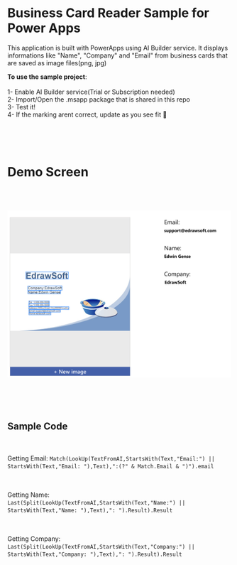 # Business Card Reader Sample for Power Apps
This application is built with PowerApps using AI Builder service. It displays informations like "Name", "Company" and "Email" from business cards that are saved as image files(png, jpg)

<b>To use the sample project</b>:<br/><br/>
1- Enable AI Builder service(Trial or Subscription needed)<br/>
2- Import/Open the .msapp package that is shared in this repo<br/>
3- Test it!<br/>
4- If the marking arent correct, update as you see fit 🙂 <br/>

<br/><br/><br/>
<h1>Demo Screen</h1>
<br/><br/><br/>
<img src="https://raw.githubusercontent.com/iberpoint/BusinessCardReaderforPowerApps/master/BusinessCardReaderScreenShot.png" />

<br/><br/><br/>

<h2>Sample Code</h2>
<br/><br/>
<span>Getting Email:</span>
<code>Match(LookUp(TextFromAI,StartsWith(Text,"Email:") || StartsWith(Text,"Email: "),Text),":(?<email>" & Match.Email & ")").email</code>
  
<br/><br/>
<span>Getting Name:</span><br/>
<code>Last(Split(LookUp(TextFromAI,StartsWith(Text,"Name:") || StartsWith(Text,"Name: "),Text),": ").Result).Result</code>

<br/><br/>
<span>Getting Company:</span><br/>
<code>Last(Split(LookUp(TextFromAI,StartsWith(Text,"Company:") || StartsWith(Text,"Company: "),Text),": ").Result).Result</code>
